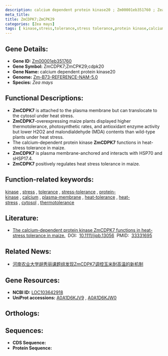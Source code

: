```yaml
---
description: calcium dependent protein kinase20 ; Zm00001eb351760 ; Zea mays
meta_title:
title: ZmCDPK7;ZmCPK29
categories: [Zea mays]
tags: [ kinase,stress,tolerance,stress tolerance,protein kinase,calcium,plasma membrane,heat tolerance,heat stress,cytosol,thermotolerance ]
---
```


## Gene Details:
- **Gene ID:**	[Zm00001eb351760](https://www.maizegdb.org/gene_center/gene/Zm00001eb351760)
- **Gene Symbol:** ZmCDPK7;ZmCPK29;cdpk20
- **Gene Name:** calcium dependent protein kinase20
- **Genome:** [Zm-B73-REFERENCE-NAM-5.0](https://www.maizegdb.org/genome/assembly/Zm-B73-REFERENCE-NAM-5.0)
- **Species:** *Zea mays*

## Functional Descriptions:
   - **ZmCDPK7** is attached to the plasma membrane but can translocate to the cytosol under heat stress.
   - **ZmCDPK7**-overexpressing maize plants displayed higher thermotolerance, photosynthetic rates, and antioxidant enzyme activity but lower H2O2 and malondialdehyde (MDA) contents than wild-type plants under heat stress.
   - The calcium-dependent protein kinase **ZmCDPK7** functions in heat-stress tolerance in maize.
   - **ZmCDPK7** is plasma membrane-anchored and interacts with HSP70 and sHSP17.4.
   - **ZmCDPK7** positively regulates heat stress tolerance in maize.

## Function-related keywords:
[kinase](/tags/kinase/)&nbsp;,&nbsp;[stress](/tags/stress/)&nbsp;,&nbsp;[tolerance](/tags/tolerance/)&nbsp;,&nbsp;[stress-tolerance](/tags/stress-tolerance/)&nbsp;,&nbsp;[protein-kinase](/tags/protein-kinase/)&nbsp;,&nbsp;[calcium](/tags/calcium/)&nbsp;,&nbsp;[plasma-membrane](/tags/plasma-membrane/)&nbsp;,&nbsp;[heat-tolerance](/tags/heat-tolerance/)&nbsp;,&nbsp;[heat-stress](/tags/heat-stress/)&nbsp;,&nbsp;[cytosol](/tags/cytosol/)&nbsp;,&nbsp;[thermotolerance](/tags/thermotolerance/)

## Literature:
   - [The calcium-dependent protein kinase ZmCDPK7 functions in heat-stress tolerance in maize.]( https://onlinelibrary.wiley.com/doi/10.1111/jipb.13056)&nbsp;&nbsp;DOI:&nbsp;&nbsp;[10.1111/jipb.13056](https://onlinelibrary.wiley.com/doi/10.1111/jipb.13056)&nbsp;&nbsp;PMID:&nbsp;&nbsp;[33331695](https://pubmed.ncbi.nlm.nih.gov/33331695/)

## Related News:
   - [河南农业大学胡秀丽课题组发现ZmCDPK7调控玉米耐高温的新机制](https://mp.weixin.qq.com/s?__biz=MzIyOTY2NDYyNQ==&mid=2247506155&idx=3&sn=65a29c5f7048f13c3459180aa1565fc1&chksm=e8bdaaf5dfca23e3b531100e8ce1f1964e7575b61691161313b7087c4a08cf08b023fedc2b8f&scene=27#wechat_redirect)

## Gene Resources:
- **NCBI ID:** [LOC103642918](https://www.ncbi.nlm.nih.gov/gene/?term=LOC103642918)
- **UniProt accessions:** [A0A1D6KJV9](https://www.uniprot.org/uniprotkb/A0A1D6KJV9/entry)&nbsp;,&nbsp;[A0A1D6KJW0](https://www.uniprot.org/uniprotkb/A0A1D6KJW0/entry)

## Orthologs:

## Sequences:
- **CDS Sequence:**
- **Protein Sequence:**
